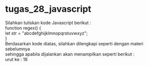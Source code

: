 # tugas_28_javascript

Silahkan tuliskan kode Javascript berikut :
<br>
function regex() { <br>
 let str = "abcdefghijklmnopqrstuvwxyz";
 <br>
}
<br>
Berdasarkan kode diatas, silahkan dilengkapi seperti dengan materi sebelumnya 
<br>
sehingga apabila dijalankan akan menampilkan seperti berikut :
<br>
urut ke : 18
